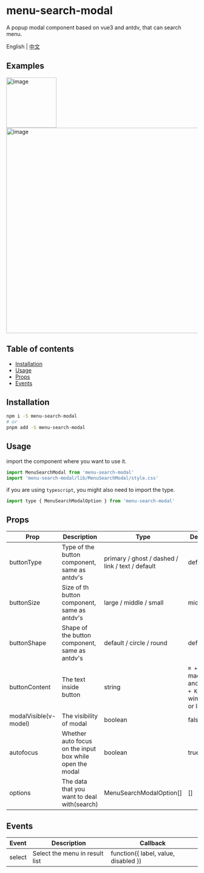 <!-- omit in toc -->
# menu-search-modal

A popup modal component based on vue3 and antdv, that can search menu.

English | [中文](./doc/README.zh-CN.md) 
<!-- omit in toc -->
## Examples
<img width="132" alt="image" src="https://user-images.githubusercontent.com/40628455/181225680-1a1398c5-ae15-41fa-9116-67630b52f69c.png">
<img width="540" alt="image" src="https://user-images.githubusercontent.com/40628455/181225792-389221ec-4a84-4af8-acff-6173a9e10e5c.png">



<!-- omit in toc -->
## Table of contents

- [Installation](#installation)
- [Usage](#usage)
- [Props](#props)
- [Events](#events)


## Installation
```bash
npm i -S menu-search-modal
# or
pnpm add -S menu-search-modal
```
## Usage

import the component where you want to use it.
```js
import MenuSearchModal from 'menu-search-modal'
import 'menu-search-modal/lib/MenuSearchModal/style.css'
```

if you are using `typescript`, you might also need to import the type.
```js
import type { MenuSearchModalOption } from 'menu-search-modal'
```

## Props
| **Prop**              | **Description**                                          | **Type**                                         | **Default**                                          |
| --------------------- | -------------------------------------------------------- | ------------------------------------------------ | ---------------------------------------------------- |
| buttonType            | Type of the button component, same as antdv's            | primary / ghost / dashed / link / text / default | default                                              |
| buttonSize            | Size of th button component, same as antdv's             | large / middle / small                           | middle                                               |
| buttonShape           | Shape of the button component, same as antdv's           | default / circle / round                         | default                                              |
| buttonContent         | The text inside button                                   | string                                           | `⌘ + K` in macOS, and `Ctrl + K` in windows or linux |
| modalVisible(v-model) | The visibility of modal                                  | boolean                                          | false                                                |
| autofocus             | Whether auto focus on the input box while open the modal | boolean                                          | true                                                 |
| options               | The data that you want to deal with(search)              | MenuSearchModalOption[]                          | []                                                   |


## Events
| **Event** | **Description**                 | **Callback**                         |
| -------- | ------------------------ | ------------------------------------ |
| select   | Select the menu in result list | function({ label, value, disabled }) |

